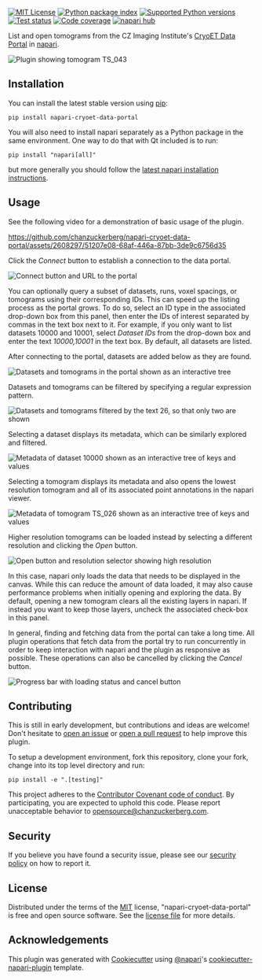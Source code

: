 
[![MIT License](https://img.shields.io/pypi/l/napari-cryoet-data-portal.svg?color=green)](https://github.com/chanzuckerberg/napari-cryoet-data-portal/raw/main/LICENSE)
[![Python package index](https://img.shields.io/pypi/v/napari-cryoet-data-portal.svg?color=green)](https://pypi.org/project/napari-cryoet-data-portal)
[![Supported Python versions](https://img.shields.io/pypi/pyversions/napari-cryoet-data-portal.svg?color=green)](https://python.org)
[![Test status](https://github.com/chanzuckerberg/napari-cryoet-data-portal/workflows/tests/badge.svg)](https://github.com/chanzuckerberg/napari-cryoet-data-portal/actions)
[![Code coverage](https://codecov.io/gh/chanzuckerberg/napari-cryoet-data-portal/branch/main/graph/badge.svg)](https://codecov.io/gh/chanzuckerberg/napari-cryoet-data-portal)
[![napari hub](https://img.shields.io/endpoint?url=https://api.napari-hub.org/shields/napari-cryoet-data-portal)](https://napari-hub.org/plugins/napari-cryoet-data-portal)

List and open tomograms from the CZ Imaging Institute's [CryoET Data Portal] in [napari].

![Plugin showing tomogram TS_043](https://github.com/chanzuckerberg/napari-cryoet-data-portal/assets/2608297/61427a1f-df88-4e12-a680-32b8a10b6e6b)

## Installation

You can install the latest stable version using [pip]:

    pip install napari-cryoet-data-portal

You will also need to install napari separately as a Python package in the same environment.
One way to do that with Qt included is to run:

    pip install "napari[all]"

but more generally you should follow the [latest napari installation instructions].

## Usage

See the following video for a demonstration of basic usage of the plugin.

https://github.com/chanzuckerberg/napari-cryoet-data-portal/assets/2608297/51207e08-68af-446a-87bb-3de9c6756d35

Click the *Connect* button to establish a connection to the data portal.

![Connect button and URL to the portal](https://github.com/chanzuckerberg/napari-cryoet-data-portal/assets/2608297/acefbbe8-855a-490b-be44-45a003069b08)

You can optionally query a subset of datasets, runs, voxel spacings, or tomograms using their corresponding IDs.
This can speed up the listing process as the portal grows.
To do so, select an ID type in the associated drop-down box from this panel, then enter the IDs of interest separated by commas in the text box next to it.
For example, if you only want to list datasets 10000 and 10001, select *Dataset IDs* from the drop-down box and enter the text *10000,10001* in the text box.
By default, all datasets are listed.

After connecting to the portal, datasets are added below as they are found.

![Datasets and tomograms in the portal shown as an interactive tree](https://github.com/chanzuckerberg/napari-cryoet-data-portal/assets/2608297/7af78e00-bbba-4c5b-a286-fb865ca8cff0)

Datasets and tomograms can be filtered by specifying a regular expression pattern.

![Datasets and tomograms filtered by the text 26, so that only two are shown](https://github.com/chanzuckerberg/napari-cryoet-data-portal/assets/2608297/96a57f4c-290e-4932-aa2d-95d13edd2d8c)

Selecting a dataset displays its metadata, which can be similarly explored and filtered.

![Metadata of dataset 10000 shown as an interactive tree of keys and values](https://github.com/chanzuckerberg/napari-cryoet-data-portal/assets/2608297/b230720a-9083-4e35-a9db-44071c979fcc)

Selecting a tomogram displays its metadata and also opens the lowest resolution tomogram and all of its associated point annotations in the napari viewer.

![Metadata of tomogram TS_026 shown as an interactive tree of keys and values](https://github.com/chanzuckerberg/napari-cryoet-data-portal/assets/2608297/386b3116-ba16-4f5d-840d-4eafa3dc62b0)

Higher resolution tomograms can be loaded instead by selecting a different resolution and clicking the *Open* button.

![Open button and resolution selector showing high resolution](https://github.com/chanzuckerberg/napari-cryoet-data-portal/assets/2608297/d84c93b2-e6e7-43ee-aeb9-acd1a314637e)

In this case, napari only loads the data that needs to be displayed in the canvas.
While this can reduce the amount of data loaded, it may also cause performance problems when initially opening and exploring the data.
By default, opening a new tomogram clears all the existing layers in napari.
If instead you want to keep those layers, uncheck the associated check-box in this panel.

In general, finding and fetching data from the portal can take a long time.
All plugin operations that fetch data from the portal try to run concurrently in order to keep interaction with napari and the plugin as responsive as possible.
These operations can also be cancelled by clicking the *Cancel* button.

![Progress bar with loading status and cancel button](https://github.com/chanzuckerberg/napari-cryoet-data-portal/assets/2608297/2dc316ae-5231-4159-bc93-785548dbf6a5)

## Contributing

This is still in early development, but contributions and ideas are welcome!
Don't hesitate to [open an issue] or [open a pull request] to help improve this plugin.

To setup a development environment, fork this repository, clone your fork, change into its top level directory and run:

    pip install -e ".[testing]"

This project adheres to the [Contributor Covenant code of conduct].
By participating, you are expected to uphold this code.
Please report unacceptable behavior to opensource@chanzuckerberg.com.

## Security

If you believe you have found a security issue, please see our [security policy] on how to report it.

## License

Distributed under the terms of the [MIT] license, "napari-cryoet-data-portal" is free and open source software. See the [license file] for more details.

## Acknowledgements

This plugin was generated with [Cookiecutter] using [@napari]'s [cookiecutter-napari-plugin] template.


[napari]: https://github.com/napari/napari
[@napari]: https://github.com/napari
[CryoET Data Portal]: https://chanzuckerberg.github.io/cryoet-data-portal
[pip]: https://pypi.org/project/pip/
[Cookiecutter]: https://github.com/audreyr/cookiecutter
[cookiecutter-napari-plugin]: https://github.com/napari/cookiecutter-napari-plugin
[MIT]: http://opensource.org/licenses/MIT
[security policy]: /SECURITY.md
[license file]: /LICENSE
[Contributor Covenant code of conduct]: https://github.com/chanzuckerberg/.github/tree/master/CODE_OF_CONDUCT.md
[open an issue]: https://github.com/chanzuckerberg/napari-cryoet-data-portal/issues
[open a pull request]: https://github.com/chanzuckerberg/napari-cryoet-data-portal/pulls
[latest napari installation instructions]: https://napari.org/stable/tutorials/fundamentals/installation.html#install-as-python-package-recommended
